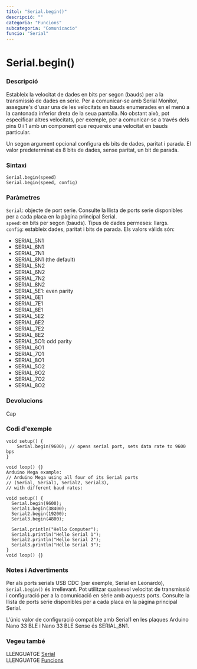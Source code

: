 ```yaml
---
títol: "Serial.begin()"
descripció: ""
categoria: "Funcions"
subcategoria: "Comunicacio"
funcio: "Serial"
---
```


# Serial.begin()

### Descripció

Estableix la velocitat de dades en bits per segon (bauds) per a la transmissió de dades en sèrie. Per a comunicar-se amb Serial Monitor, assegure's d'usar una de les velocitats en bauds enumerades en el menú a la cantonada inferior dreta de la seua pantalla. No obstant això, pot especificar altres velocitats, per exemple, per a comunicar-se a través dels pins 0 i 1 amb un component que requereix una velocitat en bauds particular.

Un segon argument opcional configura els bits de dades, paritat i parada. El valor predeterminat és 8 bits de dades, sense paritat, un bit de parada.

### Sintaxi

`Serial.begin(speed)`  
`Serial.begin(speed, config)`  

### Paràmetres

`Serial`: objecte de port serie. Consulte la llista de ports serie disponibles per a cada placa en la pàgina principal Serial.  
`speed`: en bits per segon (bauds). Tipus de dades permeses: llargs.  
`config`: estableix dades, paritat i bits de parada. Els valors vàlids són:  

  * SERIAL_5N1  
  * SERIAL_6N1  
  * SERIAL_7N1  
  * SERIAL_8N1 (the default)  
  * SERIAL_5N2  
  * SERIAL_6N2  
  * SERIAL_7N2  
  * SERIAL_8N2  
  * SERIAL_5E1: even parity  
  * SERIAL_6E1  
  * SERIAL_7E1  
  * SERIAL_8E1  
  * SERIAL_5E2  
  * SERIAL_6E2  
  * SERIAL_7E2  
  * SERIAL_8E2  
  * SERIAL_5O1: odd parity  
  * SERIAL_6O1  
  * SERIAL_7O1  
  * SERIAL_8O1  
  * SERIAL_5O2  
  * SERIAL_6O2  
  * SERIAL_7O2  
  * SERIAL_8O2  

### Devolucions

Cap

### Codi d'exemple

```
void setup() {
    Serial.begin(9600); // opens serial port, sets data rate to 9600 bps
}

void loop() {}
Arduino Mega example:
// Arduino Mega using all four of its Serial ports
// (Serial, Serial1, Serial2, Serial3),
// with different baud rates:

void setup() {
  Serial.begin(9600);
  Serial1.begin(38400);
  Serial2.begin(19200);
  Serial3.begin(4800);

  Serial.println("Hello Computer");
  Serial1.println("Hello Serial 1");
  Serial2.println("Hello Serial 2");
  Serial3.println("Hello Serial 3");
}
void loop() {}
```

### Notes i Advertiments

Per als ports serials USB CDC (per exemple, Serial en Leonardo), `Serial.begin()` és irrellevant. Pot utilitzar qualsevol velocitat de transmissió i configuració per a la comunicació en sèrie amb aquests ports. Consulte la llista de ports serie disponibles per a cada placa en la pàgina principal Serial.

L'únic valor de configuració compatible amb Serial1 en les plaques Arduino Nano 33 BLE i Nano 33 BLE Sense és SERIAL_8N1.

### Vegeu també

LLENGUATGE [Serial](../Serial.md)  
LLENGUATGE [Funcions](../../../Funcions.md)  
